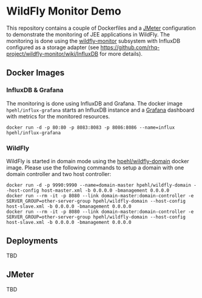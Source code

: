 # WildFly Monitor Demo

This repository contains a couple of Dockerfiles and a [JMeter](http://jmeter.apache.org/) configuration to demonstrate the monitoring of JEE applications in WildFly. The monitoring is done using the [wildfly-monitor](https://github.com/rhq-project/wildfly-monitor) subsystem with InfluxDB configured as a storage adapter (see https://github.com/rhq-project/wildfly-monitor/wiki/InfluxDB for more details).

## Docker Images

### InfluxDB & Grafana

The monitoring is done using InfluxDB and Grafana. The docker image `hpehl/influx-grafana` starts an InfluxDB instance and a [Grafana](http://grafana.org/) dashboard with metrics for the monitored resources. 

    docker run -d -p 80:80 -p 8083:8083 -p 8086:8086 --name=influx hpehl/influx-grafana

### WildFly

WildFly is started in domain mode using the [hpehl/wildfly-domain](https://registry.hub.docker.com/u/hpehl/wildfly-domain/) docker image. Please use the following commands to setup a domain with one domain controller and two host controller:

    docker run -d -p 9990:9990 --name=domain-master hpehl/wildfly-domain --host-config host-master.xml -b 0.0.0.0 -bmanagement 0.0.0.0
    docker run --rm -it -p 8080 --link domain-master:domain-controller -e SERVER_GROUP=other-server-group hpehl/wildfly-domain --host-config host-slave.xml -b 0.0.0.0 -bmanagement 0.0.0.0
    docker run --rm -it -p 8080 --link domain-master:domain-controller -e SERVER_GROUP=other-server-group hpehl/wildfly-domain --host-config host-slave.xml -b 0.0.0.0 -bmanagement 0.0.0.0

## Deployments

TBD

## JMeter

TBD
